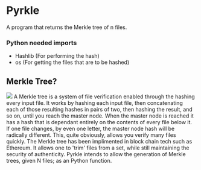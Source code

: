 # Pyrkle
A program that returns the Merkle tree of n files.

### Python needed imports
- Hashlib (For performing the hash)
- os (For getting the files that are to be hashed)

## Merkle Tree?
<img src='https://i.imgur.com/f7h1MEz.png'>
A Merkle tree is a system of file verification enabled through the hashing every input file. It works by hashing each input file, then concatenating each of those resulting hashes in pairs of two, then hashing the result, and so on, until you reach the master node. When the master node is reached it has a hash that is dependant entirely on the contents of every file below it. If one file changes, by even one letter, the master node hash will be radically different. This, quite obviously, allows you verify many files quickly. The Merkle tree has been implimented in block chain tech such as Ethereum. It allows one to 'trim' files from a set, while still maintaining the security of authenticity. Pyrkle intends to allow the generation of Merkle trees, given N files; as an Python function.

